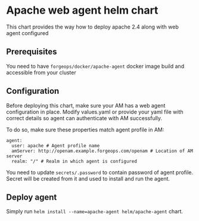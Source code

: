 # Apache web agent helm chart
This chart provides the way how to deploy apache 2.4 along with web agent configured

## Prerequisites
You need to have `forgeops/docker/apache-agent` docker image build and accessible from
your cluster

## Configuration
Before deploying this chart, make sure your AM has a web agent configuration in place.
Modify values.yaml or provide your yaml file with correct details so agent can authenticate with AM successfully.

To do so, make sure these properties match agent profile in AM:
```
agent:
  user: apache # Agent profile name
  amServer: http://openam.example.forgeops.com/openam # Location of AM server
  realm: "/" # Realm in which agent is configured
```

You need to update `secrets/.password` to contain password of agent profile. Secret will be created from it and
used to install and run the agent. 

## Deploy agent
Simply run `helm install --name=apache-agent helm/apache-agent` chart.

